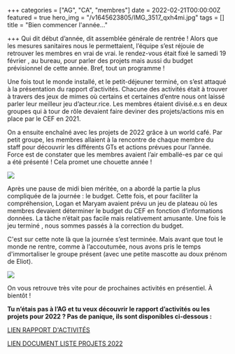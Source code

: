 +++
categories = ["AG", "CA", "membres"]
date = 2022-02-21T00:00:00Z
featured = true
hero_img = "/v1645623805/IMG_3517_qxh4mi.jpg"
tags = []
title = "Bien commencer l'année..."

+++
Qui dit début d’année, dit assemblée générale de rentrée ! Alors que les mesures sanitaires nous le permettaient, l’équipe s’est réjouie de retrouver les membres en vrai de vrai. le rendez-vous était fixé le samedi 19 février , au bureau, pour parler des projets mais aussi du budget prévisionnel de cette année. Bref, tout un programme !

Une fois tout le monde installé, et le petit-déjeuner terminé, on s’est attaqué à la présentation du rapport d’activités. Chacune des activités était à trouver à travers des jeux de mimes où certains et certaines d’entre nous ont laissé parler leur meilleur jeu d’acteur.rice. Les membres étaient divisé.e.s en deux groupes qui à tour de rôle devaient faire deviner des projets/actions mis en place par le CEF en 2021.

On a ensuite enchaîné avec les projets de 2022 grâce à un world café. Par petit groupe, les membres allaient à la rencontre de chaque membre du staff pour découvrir les différents GTs et actions prévues pour l’année. Force est de constater que les membres avaient l’air emballé-es par ce qui a été présenté ! Cela promet une chouette année !

![](https://res.cloudinary.com/cefasbl/image/upload/c_limit,dpr_auto,q_70,w_740,f_auto/v1645778269/IMG_1916_f2csam.jpg)

Après une pause de midi bien méritée, on a abordé la partie la plus compliquée de la journée : le budget. Cette fois, et pour faciliter la compréhension, Logan et Maryam avaient prévu un jeu de plateau où les membres devaient déterminer le budget du CEF en fonction d’informations données. La tâche n’était pas facile mais relativement amusante. Une fois le jeu terminé , nous sommes passés à la correction du budget.

C'est sur cette note là que la journée s’est terminée. Mais avant que tout le monde ne rentre, comme à l’accoutumée, nous avons pris le temps d'immortaliser le groupe présent (avec une petite mascotte au doux prénom de Eliot).

![](https://res.cloudinary.com/cefasbl/image/upload/c_limit,dpr_auto,q_70,w_740,f_auto/v1645623805/IMG_3517_qxh4mi.jpg)

On vous retrouve très vite pour de prochaines activités en présentiel. À bientôt !

**Tu n’étais pas à l’AG et tu veux découvrir le rapport d’activités ou les projets pour 2022 ? Pas de panique, ils sont disponibles ci-dessous :**

[LIEN RAPPORT D'ACTIVITÉS](https://res.cloudinary.com/cefasbl/image/upload/v1645624127/RA_CEF_2021__ktjp3i.pdf)

[LIEN DOCUMENT LISTE PROJETS 2022](https://res.cloudinary.com/cefasbl/image/upload/v1645777717/CEF_PROJETS_2022_gn79hp.pdf)